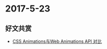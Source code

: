 # 2017-5-23

## 好文共赏

* [CSS Animations与Web Animations API 对比](https://bitsofco.de/css-animations-vs-the-web-animations-api/?utm_source=frontendfocus&utm_medium=email)
